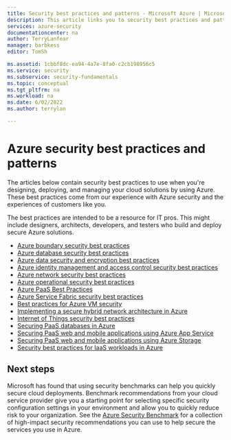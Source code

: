 ```yaml
---
title: Security best practices and patterns - Microsoft Azure | Microsoft Docs
description: This article links you to security best practices and patterns for different Azure resources.
services: azure-security
documentationcenter: na
author: TerryLanfear
manager: barbkess
editor: TomSh

ms.assetid: 1cbbf8dc-ea94-4a7e-8fa0-c2cb198956c5
ms.service: security
ms.subservice: security-fundamentals
ms.topic: conceptual
ms.tgt_pltfrm: na
ms.workload: na
ms.date: 6/02/2022
ms.author: terrylan

---
```

# Azure security best practices and patterns

The articles below contain security best practices to use when you're designing, deploying, and managing your cloud solutions by using Azure. These best practices come from our experience with Azure security and the experiences of customers like you.

The best practices are intended to be a resource for IT pros. This might include designers, architects, developers, and testers who build and deploy secure Azure solutions.

* [Azure boundary security best practices](./network-best-practices.md#adopt-a-zero-trust-approach)
* [Azure database security best practices](/azure/azure-sql/database/security-best-practice)
* [Azure data security and encryption best practices](data-encryption-best-practices.md)
* [Azure identity management and access control security best practices](identity-management-best-practices.md)
* [Azure network security best practices](network-best-practices.md)
* [Azure operational security best practices](operational-best-practices.md)
* [Azure PaaS Best Practices](paas-deployments.md)
* [Azure Service Fabric security best practices](service-fabric-best-practices.md)
* [Best practices for Azure VM security](iaas.md)
* [Implementing a secure hybrid network architecture in Azure](/azure/architecture/reference-architectures/dmz/secure-vnet-hybrid)
* [Internet of Things security best practices](../../iot-fundamentals/iot-security-best-practices.md)
* [Securing PaaS databases in Azure](paas-applications-using-sql.md)
* [Securing PaaS web and mobile applications using Azure App Service](paas-applications-using-app-services.md)
* [Securing PaaS web and mobile applications using Azure Storage](paas-applications-using-storage.md)
* [Security best practices for IaaS workloads in Azure](iaas.md)

## Next steps

Microsoft has found that using security benchmarks can help you quickly secure cloud deployments. Benchmark recommendations from your cloud service provider give you a starting point for selecting specific security configuration settings in your environment and allow you to quickly reduce risk to your organization. See the [Azure Security Benchmark](/security/benchmark/azure/introduction) for a collection of high-impact security recommendations you can use to help secure the services you use in Azure.
